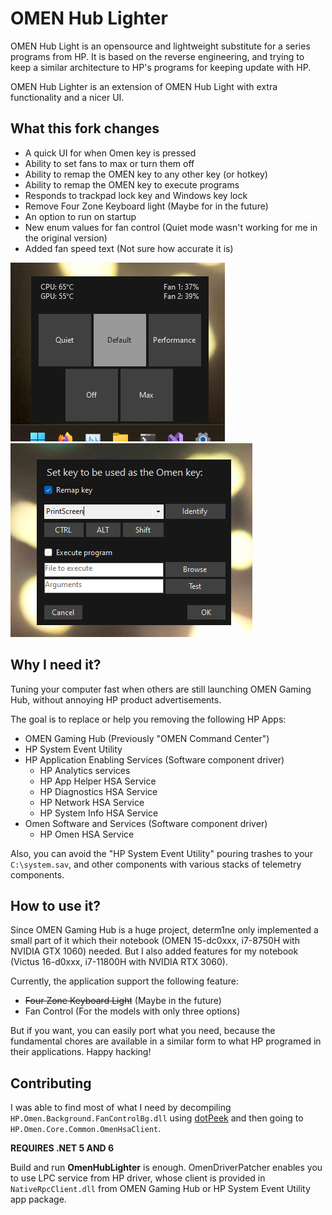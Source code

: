 # OMEN Hub Lighter

OMEN Hub Light is an opensource and lightweight substitute for a series programs from HP. It is based on the reverse engineering, and trying to keep a similar architecture to HP's programs for keeping update with HP.

OMEN Hub Lighter is an extension of OMEN Hub Light with extra functionality and a nicer UI.

## What this fork changes

- A quick UI for when Omen key is pressed
- Ability to set fans to max or turn them off
- Ability to remap the OMEN key to any other key (or hotkey)
- Ability to remap the OMEN key to execute programs
- Responds to trackpad lock key and Windows key lock
- Remove Four Zone Keyboard light (Maybe for in the future)
- An option to run on startup
- New enum values for fan control (Quiet mode wasn't working for me in the original version)
- Added fan speed text (Not sure how accurate it is)

![Fan control menu](<https://raw.githubusercontent.com/Joery-M/OmenHubLighter/master/README Images/Fan control.jpg>)
![Remap menu](<https://raw.githubusercontent.com/Joery-M/OmenHubLighter/master/README Images/remap.png>)

## Why I need it?

Tuning your computer fast when others are still launching OMEN Gaming Hub, without annoying HP product advertisements.

The goal is to replace or help you removing the following HP Apps:

- OMEN Gaming Hub (Previously "OMEN Command Center")
- HP System Event Utility
- HP Application Enabling Services (Software component driver)
  - HP Analytics services
  - HP App Helper HSA Service
  - HP Diagnostics HSA Service
  - HP Network HSA Service
  - HP System Info HSA Service
- Omen Software and Services (Software component driver)
  - HP Omen HSA Service

Also, you can avoid the "HP System Event Utility" pouring trashes to your `C:\system.sav`, and other components with various stacks of telemetry components.

## How to use it?

Since OMEN Gaming Hub is a huge project, determ1ne only implemented a small part of it which their notebook (OMEN 15-dc0xxx, i7-8750H with NVIDIA GTX 1060) needed. But I also added features for my notebook (Victus 16-d0xxx, i7-11800H with NVIDIA RTX 3060).

Currently, the application support the following feature:

- ~~Four Zone Keyboard Light~~ (Maybe in the future)
- Fan Control (For the models with only three options)

But if you want, you can easily port what you need, because the fundamental chores are available in a similar form to what HP programed in their applications. Happy hacking!

## Contributing

I was able to find most of what I need by decompiling `HP.Omen.Background.FanControlBg.dll` using [dotPeek](https://www.jetbrains.com/decompiler/) and then going to `HP.Omen.Core.Common.OmenHsaClient`.

**REQUIRES .NET 5 AND 6**

Build and run **OmenHubLighter** is enough. OmenDriverPatcher enables you to use LPC service from HP driver, whose client is provided in `NativeRpcClient.dll` from OMEN Gaming Hub or HP System Event Utility app package.